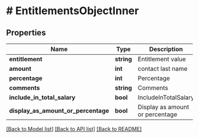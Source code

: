 # # EntitlementsObjectInner

## Properties

Name | Type | Description | Notes
------------ | ------------- | ------------- | -------------
**entitlement** | **string** | Entitlement value | [optional]
**amount** | **int** | contact last name | [optional]
**percentage** | **int** | Percentage | [optional]
**comments** | **string** | Comments | [optional]
**include_in_total_salary** | **bool** | IncludeInTotalSalary | [optional]
**display_as_amount_or_percentage** | **bool** | Display as amount or percentage | [optional]

[[Back to Model list]](../../README.md#models) [[Back to API list]](../../README.md#endpoints) [[Back to README]](../../README.md)
